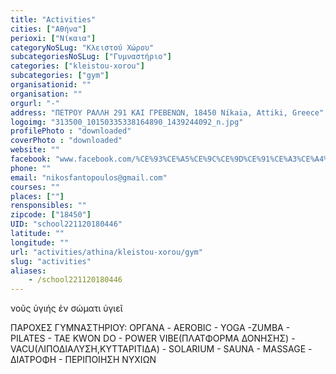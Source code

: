 ```yaml
---
title: "Activities"
cities: ["Αθήνα"]
perioxi: ["Νίκαια"]
categoryNoSLug: "Κλειστού Χώρου"
subcategoriesNoSLug: ["Γυμναστήριο"]
categories: ["kleistou-xorou"]
subcategories: ["gym"]
organisationid: ""
organisation: ""
orgurl: "-"
address: "ΠΕΤΡΟΥ ΡΑΛΛΗ 291 ΚΑΙ ΓΡΕΒΕΝΩΝ, 18450 Níkaia, Attiki, Greece"
logoimg: "313500_10150335338164890_1439244092_n.jpg"
profilePhoto : "downloaded"
coverPhoto : "downloaded"
website: ""
facebook: "www.facebook.com/%CE%93%CE%A5%CE%9C%CE%9D%CE%91%CE%A3%CE%A4%CE%97%CE%A1%CE%99%CE%9F-ACTIVITIES/113210542034893?sk=photos_stream"
phone: ""
email: "nikosfantopoulos@gmail.com"
courses: ""
places: [""]
rensponsibles: ""
zipcode: ["18450"]
UID: "school221120180446"
latitude: ""
longitude: ""
url: "activities/athina/kleistou-xorou/gym"
slug: "activities"
aliases:
    - /school221120180446
---
```



νοῦς ὑγιής ἐν σώματι ὑγιεῖ

ΠΑΡΟΧΕΣ ΓΥΜΝΑΣΤΗΡΙΟΥ: ΟΡΓΑΝΑ - AEROBIC - YOGA -ZUMBA - PILATES - TAE KWON DO - POWER VIBE(ΠΛΑΤΦΟΡΜΑ ΔΟΝΗΣΗΣ) - VACU(ΛΙΠΟΔΙΑΛΥΣΗ,ΚΥΤΤΑΡΙΤΙΔΑ) - SOLARIUM - SAUNA - MASSAGE - ΔΙΑΤΡΟΦΗ - ΠΕΡΙΠΟΙΗΣΗ ΝΥΧΙΩΝ